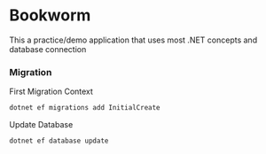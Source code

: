 # Bookworm
This a practice/demo application that uses most .NET concepts and database connection


### Migration

First Migration Context

```bash
dotnet ef migrations add InitialCreate
```

Update Database

```bash
dotnet ef database update
```

